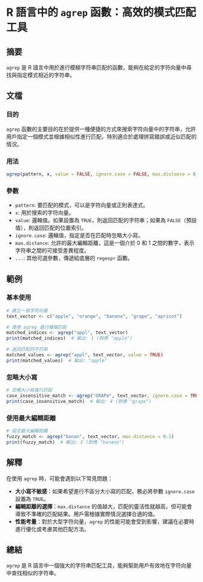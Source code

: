 <!--
Meta Description: # R 語言中的 `agrep` 函數：高效的模式匹配工具 ## 摘要 `agrep` 是 R 語言中用於進行模糊字符串匹配的函數，能夠在給定的字符向量中尋找與指定模式相近的字符串。 ## 文檔 ### 目的 `agrep` 函數的主要目的在於提供一種便捷的方式來搜索字符向量中的字符串，允許用戶指定...
Meta Keywords: agrep, text_vector, ignore, case, max
-->

# R 語言中的 `agrep` 函數：高效的模式匹配工具

## 摘要
`agrep` 是 R 語言中用於進行模糊字符串匹配的函數，能夠在給定的字符向量中尋找與指定模式相近的字符串。

## 文檔
### 目的
`agrep` 函數的主要目的在於提供一種便捷的方式來搜索字符向量中的字符串，允許用戶指定一個模式並根據相似性進行匹配，特別適合於處理拼寫錯誤或近似匹配的情況。

### 用法
```R
agrep(pattern, x, value = FALSE, ignore.case = FALSE, max.distance = 0.1, ...)
```

### 參數
- `pattern`: 要匹配的模式，可以是字符向量或正則表達式。
- `x`: 用於搜索的字符向量。
- `value`: 邏輯值。如果設置為 `TRUE`，則返回匹配的字符串；如果為 `FALSE`（預設值），則返回匹配的位置索引。
- `ignore.case`: 邏輯值，指定是否在匹配時忽略大小寫。
- `max.distance`: 允許的最大編輯距離，這是一個介於 0 和 1 之間的數字，表示字符串之間的可接受差異程度。
- `...`: 其他可選參數，傳遞給底層的 `regexpr` 函數。

## 範例
### 基本使用
```R
# 建立一個字符向量
text_vector <- c("apple", "orange", "banana", "grape", "apricot")

# 使用 agrep 進行模糊匹配
matched_indices <- agrep("appl", text_vector)
print(matched_indices)  # 輸出: 1 (對應 "apple")

# 返回匹配的字符串
matched_values <- agrep("appl", text_vector, value = TRUE)
print(matched_values)  # 輸出: "apple"
```

### 忽略大小寫
```R
# 忽略大小寫進行匹配
case_insensitive_match <- agrep("GRAPe", text_vector, ignore.case = TRUE)
print(case_insensitive_match)  # 輸出: 4 (對應 "grape")
```

### 使用最大編輯距離
```R
# 設定最大編輯距離
fuzzy_match <- agrep("banan", text_vector, max.distance = 0.1)
print(fuzzy_match)  # 輸出: 3 (對應 "banana")
```

## 解釋
在使用 `agrep` 時，可能會遇到以下常見問題：
- **大小寫不敏感**：如果希望進行不區分大小寫的匹配，務必將參數 `ignore.case` 設置為 `TRUE`。
- **編輯距離的選擇**：`max.distance` 的值越大，匹配的靈活性就越高，但可能會導致不準確的匹配結果。用戶需根據實際情況選擇合適的值。
- **性能考量**：對於大型字符向量，`agrep` 的性能可能會受到影響，建議在必要時進行優化或考慮其他匹配方法。

## 總結
`agrep` 是 R 語言中一個強大的字符串匹配工具，能夠幫助用戶有效地在字符向量中查找相似的字符串。